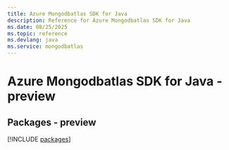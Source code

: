 ```yaml
---
title: Azure Mongodbatlas SDK for Java
description: Reference for Azure Mongodbatlas SDK for Java
ms.date: 08/25/2025
ms.topic: reference
ms.devlang: java
ms.service: mongodbatlas
---
```

# Azure Mongodbatlas SDK for Java - preview
## Packages - preview
[!INCLUDE [packages](mongodbatlas-index.md)]